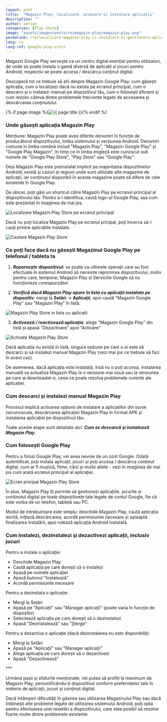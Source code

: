 ```yaml
---
layout: post
title:  "Magazin Play: localizare, accesare și instalare aplicații"
description: ""
author: adrian
categories: [Play Store]
image: "assets/images/posts/ro/magazin-play/magazin-play.png"
permalink: /ro/localizare-magazin-play-si-instalare-si-gestionare-aplicatii/
lang: ro
lang-ref: google-play-store
---
```


Magazin Google Play servește ca un centru digital esențial pentru utilizatori, de unde se poate instala o gamă diversă de aplicații și jocuri pentru Android, respectiv se poate accesa / descărca conținut digital.

Descoperă tot ce trebuie să știi despre Magazin Google Play: cum găsești aplicația, cum o localizezi dacă nu exista pe ecranul principal, cum o descarci și o instalezi manual pe dispozitivul tău, cum o folosești eficient și cum rezolvi căteva dintre problemele frecvente legate de accesarea și descărcarea conținutului.

{% if page.image %}<img class="featured-image img-fluid rounded" title="Magazin Play Store" src="{{site.baseurl}}/{{ page.image }}" alt="{{ page.title }}">{% endif %}

<!--ADSPACE_ID:2x2-->

### Unde găsești aplicația Magazin Play

Mențiune: Magazin Play poate avea diferite denumiri în funcție de producătorul dispozitivului, limba sistemului și versiunea Android. Denumiri comune în limba română includ "Magazin Play", "Magazin Google Play" și "Google Play Magazin", în timp ce în limba engleză este cunoscut sub numele de "Google Play Store", "Play Store" sau "Google Play".

Deși Magazin Play este preinstalat implicit pe majoritatea dispozitivelor Android, există și cazuri și regiuni unde sunt utilizate alte magazine de aplicații, iar conținutul disponibil în aceste magazine poate să difere de cele existente în Google Play.

De obicei, poți găsi un shortcut către Magazin Play pe ecranul principal al dispozitivului tău. Pentru a-l identifica, caută logo-ul Google Play, așa cum este prezentat în imaginea de mai jos.

<img alt="Localizare Magazin Play Store pe ecranul principal" title="Localizare Magazin Play Store pe ecranul principal" class="article-image" src="{{site.baseurl}}/assets/images/posts/{{page.lang}}/magazin-play/pictograma-magazin-play-ecran-principal.jpg">

Dacă nu poți localiza Magazin Play pe ecranul pricipal, poți încerca să-l cauți printre aplicațiile instalate.

<img alt="Cautare Magazin Play Store" title="Cautare Magazin Play Store" class="article-image" src="{{site.baseurl}}/assets/images/posts/{{page.lang}}/magazin-play/cautare-magazin-play.jpg">

### Ce poți face dacă nu găsești Magazinul Google Play pe telefonul / tableta ta

1. ***Repornește dispozitivul***: se poate ca ultimele operații care au fost efectuate în sistemul Android să necesite repornirea dispozitivului, motiv pentru care, temporar, Magazin Play și Serviciile Google să nu funcționeze corespunzător.

2. ***Verifică dacă Magazin Play apare în lista cu aplicații instalate pe dispozitiv***: mergi la **Setări** → **Aplicații**, apoi caută "Magazin Google Play" sau "Magazin Play" în listă.
<img alt="Magazin Play Store in lista cu aplicatii" title="Magazin Play Store in lista cu aplicatii" class="article-image" src="{{site.baseurl}}/assets/images/posts/{{page.lang}}/magazin-play/localizare-magazin-play-in-lista-cu-aplicatii.png">

3. ***Activează / reactivează aplicația***: alege "Magazin Google Play" din listă și apasă "Dezactivare" apoi "Activare"
<img alt="Activate Magazin Play Store" title="Activate Magazin Play Store" class="article-image" src="{{site.baseurl}}/assets/images/posts/{{page.lang}}/magazin-play/informatii-despre-aplicatia-magazin-play.jpg">

Dacă aplicația nu există în listă, singura opțiune pe care o ai este să descarci și să instalezi manual Magazin Play (vezi mai jos ce trebuie să faci în acest caz).

De asemenea, dacă aplicația este instalată, însă nu o poți accesa, instalarea manuală va actualiza Magazin Play la o versiune mai nouă sau la versiunea pe care ai downloadat-o, ceea ce poate rezolva problemele curente ale aplicației.

### Cum descarci și instalezi manual Magazin Play

Procesul implică activarea opțiunii de instalare a aplicațiilor din surse necunoscute, descărcarea aplicației Magazin Play în format APK și instalarea aplicației pe dispozitivul tău.

Toate aceste etape sunt detaliate aici: ***Cum se descarcă și instalează Magazin Play***.

### Cum folosești Google Play

Pentru a folosi Google Play, vei avea nevoie de un cont Google. Odată autentificat, poți instala aplicații, jocuri și poți accesa / descărca conținut digital, cum ar fi muzică, filme, cărți și multe altele - vezi în imaginea de mai jos cum arată ecranul principal al aplicației.

<img alt="Ecran pricipal Magazin Play Store" title="Ecran pricipal Magazin Play Store" class="article-image" src="{{site.baseurl}}/assets/images/posts/{{page.lang}}/magazin-play/ecran-principal-magazin-google-play.jpg">

În plus, Magazin Play îți permite să gestionezi aplicațiile, jocurile și conținutul digital pe toate dispozitivele tale legate de contul Google, fie că este vorba de un telefon, tabletă sau PC.

Modul de întrebuințare este simplu: deschide Magazin Play, caută aplicația dorită, inițiază descărcarea, acordă permisiunile necesare și așteaptă finalizarea instalării, apoi rulează aplicația Android instalată.

### Cum instalezi, dezinstalezi și dezactivezi aplicații, inclusiv jocuri

Pentru a instala o aplicație:
- Deschide Magazin Play
- Caută aplicația pe care dorești să o instalezi
- Apasă pe numele aplicației
- Apasă butonul "Instalează"
- Acordă permisiunile necesare

Pentru a dezinstala o aplicație:
- Mergi la Setări
- Apasă pe "Aplicații" sau "Manager aplicații" (poate varia în funcție de dispozitiv)
- Selectează aplicația pe care dorești să o dezinstalezi
- Apasă "Dezinstalează" sau "Șterge"

Pentru a dezactiva o aplicație (dacă dezinstalarea nu este disponibilă):
- Mergi la Setări
- Apasă pe "Aplicații" sau "Manager aplicații"
- Alege aplicația pe care dorești să o dezactivezi
- Apasă "Dezactivează"

<div class="post-bottom-stars">***</div>

Urmând pașii și sfaturile menționate, vei putea să profiți la maximum de Magazin Play, personificându-ți dispozitivul conform preferințelor tale în materie de aplicații, jocuri și conținut digital.

Dacă întâmpini dificultăți în găsirea sau utilizarea Magazinului Play sau dacă întâlnești alte probleme legate de utilizarea sistemului Android, poți opta pentru efectuarea unei resetări a dispozitivului, care este posibil să rezolve foarte multe dintre problemele existente.